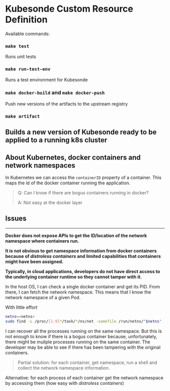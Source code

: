 # Kubesonde Custom Resource Definition

Available commands: 

### `make test`
Runs unit tests

### `make run-test-env`
Runs a test environment for Kubesonde


### `make docker-build` and `make docker-push`
Push new versions of the artifacts to the upstream registry

### `make artifact`
Builds a new version of Kubesonde ready to be applied to a running k8s cluster
---
## About Kubernetes, docker containers and network namespaces 

In Kubernetes we can access the `containerID` property of a container. This maps the id of the docker container running the application.

> Q: Can I know if there are bogus containers running in docker? 
> 
> A: Not easy at the docker layer

## Issues
---
**Docker does not expose APIs to get the ID/location of the network namespace where containers run.**

**It is not obvious to get namespace information from docker containers because of *distroless containers* and limited capabilities that containers might have been assigned.**


**Typically, in cloud applications, developers do not have direct access to the underlying container runtime so they cannot tamper with it.**

In the host OS, I can check a single docker container and get its PID. From there, I can fetch the network namespace. This means that I know the network namespace of a given Pod. 

With little effort

```sh
netns=<netns>
sudo find -L /proc/[1-9]*/task/*/ns/net -samefile /run/netns/"$netns" | cut -d/ -f5
```

I can recover all the processes running on the same namespace. But this is not enough to know if there is a bogus container because, unfortunately, there might be muliple processes running on the same container. The developer may be able to see if there has been tampering with the original containers. 

> Partial solution: for each container, get namespace, run a shell and collect the network namespace information. 

Alternative: for each process of each container get the network namespace by accessing them (how easy with *distroless containers*)
